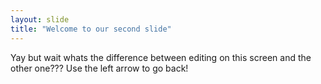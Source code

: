 ```yaml
---
layout: slide
title: "Welcome to our second slide"
---
```

Yay but wait whats the difference between editing on this screen and the other one???
Use the left arrow to go back!
